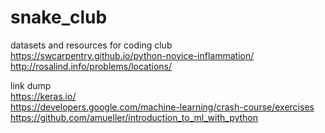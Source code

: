# snake_club
datasets and resources for coding club  
https://swcarpentry.github.io/python-novice-inflammation/   
http://rosalind.info/problems/locations/   

link dump  
https://keras.io/   
https://developers.google.com/machine-learning/crash-course/exercises     
https://github.com/amueller/introduction_to_ml_with_python
